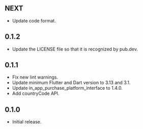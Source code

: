 ## NEXT

* Update code format.

## 0.1.2

* Update the LICENSE file so that it is recognized by pub.dev.

## 0.1.1

* Fix new lint warnings.
* Update minimum Flutter and Dart version to 3.13 and 3.1.
* Update in_app_purchase_platform_interface to 1.4.0.
* Add countryCode API.

## 0.1.0

* Initial release.